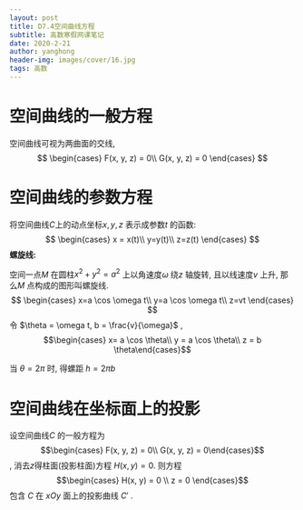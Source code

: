 ```yaml
---
layout: post
title: D7.4空间曲线方程
subtitle: 高数寒假网课笔记
date: 2020-2-21
author: yanghong
header-img: images/cover/16.jpg
tags: 高数 
---
```


# 空间曲线的一般方程

空间曲线可视为两曲面的交线,
$$
\begin{cases}
F(x, y, z) = 0\\
G(x, y, z)  = 0
\end{cases}
$$


# 空间曲线的参数方程

将空间曲线$C$上的动点坐标$x, y, z$ 表示成参数$t$ 的函数:
$$
\begin{cases}
x = x(t)\\
y=y(t)\\
z=z(t)
\end{cases}
$$
**螺旋线:**

空间一点$M$ 在圆柱$x^2 + y^2 = a^2$ 上以角速度$\omega$ 绕$z$ 轴旋转, 且以线速度$v$ 上升, 那么$M$ 点构成的图形叫螺旋线.
$$
\begin{cases}
x=a \cos \omega t\\
y=a \cos \omega t\\
z=vt
\end{cases}
$$
令 $\theta = \omega t, b = \frac{v}{\omega}$ , $$\begin{cases} x= a \cos \theta\\ y = a \cos \theta\\ z = b \theta\end{cases}$$

当 $\theta = 2 \pi$ 时, 得螺距 $h = 2\pi b$

# 空间曲线在坐标面上的投影

设空间曲线$C$ 的一般方程为 $$\begin{cases} F(x, y, z) = 0\\ G(x, y, z) = 0\end{cases}$$, 消去$z$得柱面(投影柱面)方程 $H(x, y) = 0$. 则方程 $$\begin{cases} H(x, y) = 0 \\ z = 0 \end{cases}$$ 包含 $C$ 在 $xOy$ 面上的投影曲线 $C \prime$ . 